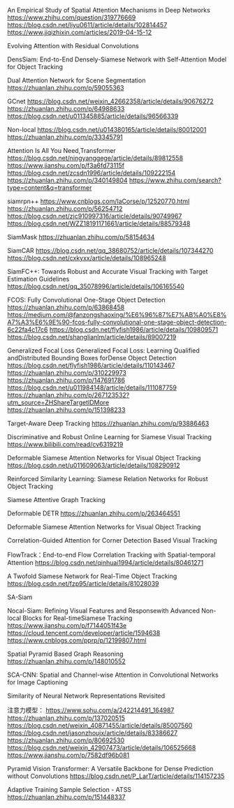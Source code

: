An Empirical Study of Spatial Attention Mechanisms in Deep Networks
https://www.zhihu.com/question/319776669
https://blog.csdn.net/liyu0611/article/details/102814457
https://www.jiqizhixin.com/articles/2019-04-15-12

Evolving Attention with Residual Convolutions

DensSiam: End-to-End Densely-Siamese Network with Self-Attention Model for Object Tracking

Dual Attention Network for Scene Segmentation
https://zhuanlan.zhihu.com/p/59055363

GCnet
https://blog.csdn.net/weixin_42662358/article/details/90676272
https://zhuanlan.zhihu.com/p/64988633
https://blog.csdn.net/u011345885/article/details/96566339

Non-local
https://blog.csdn.net/u014380165/article/details/80012001
https://zhuanlan.zhihu.com/p/33345791

Attention Is All You Need,Transformer
https://blog.csdn.net/ningyanggege/article/details/89812558
https://www.jianshu.com/p/f3a6fd73115f
https://blog.csdn.net/zcsdn1996/article/details/109222154
https://zhuanlan.zhihu.com/p/340149804
https://www.zhihu.com/search?type=content&q=transformer

siamrpn++
https://www.cnblogs.com/IaCorse/p/12520770.html
https://zhuanlan.zhihu.com/p/56254712
https://blog.csdn.net/zjc910997316/article/details/90749967
https://blog.csdn.net/WZZ18191171661/article/details/88579348

SiamMask
https://zhuanlan.zhihu.com/p/58154634

SiamCAR
https://blog.csdn.net/qq_38680752/article/details/107344270
https://blog.csdn.net/cxkyxx/article/details/108965248

SiamFC++: Towards Robust and Accurate Visual Tracking with Target Estimation Guidelines
https://blog.csdn.net/qq_35078996/article/details/106165540

FCOS: Fully Convolutional One-Stage Object Detection
https://zhuanlan.zhihu.com/p/63868458
https://medium.com/@fanzongshaoxing/%E6%96%87%E7%AB%A0%E8%A7%A3%E6%9E%90-fcos-fully-convolutional-one-stage-object-detection-6c22fa4c17c6
https://blog.csdn.net/flyfish1986/article/details/109809571
https://blog.csdn.net/shanglianlm/article/details/89007219

Generalized Focal Loss
Generalized Focal Loss: Learning Qualified andDistributed Bounding Boxes forDense Object Detection
https://blog.csdn.net/flyfish1986/article/details/110143467
https://zhuanlan.zhihu.com/p/310229973
https://zhuanlan.zhihu.com/p/147691786
https://blog.csdn.net/u011984148/article/details/111087759
https://zhuanlan.zhihu.com/p/267123532?utm_source=ZHShareTargetIDMore
https://zhuanlan.zhihu.com/p/151398233


Target-Aware Deep Tracking
https://zhuanlan.zhihu.com/p/93886463

Discriminative and Robust Online Learning for Siamese Visual Tracking
https://www.bilibili.com/read/cv6319219

Deformable Siamese Attention Networks for Visual Object Tracking
https://blog.csdn.net/u011609063/article/details/108290912

Reinforced Similarity Learning: Siamese Relation Networks
for Robust Object Tracking

Siamese Attentive Graph Tracking

Deformable DETR
https://zhuanlan.zhihu.com/p/263464551

Deformable Siamese Attention Networks for Visual Object Tracking

Correlation-Guided Attention for Corner Detection Based Visual Tracking

FlowTrack：End-to-end Flow Correlation Tracking with Spatial-temporal Attention
https://blog.csdn.net/qinhuai1994/article/details/80461271

A Twofold Siamese Network for Real-Time Object Tracking
https://blog.csdn.net/fzp95/article/details/81028039

SA-Siam

Nocal-Siam: Refining Visual Features and Responsewith Advanced Non-local Blocks for Real-timeSiamese Tracking
https://www.jianshu.com/p/f7144051f43e
https://cloud.tencent.com/developer/article/1594638
https://www.cnblogs.com/pprp/p/12199807.html

Spatial Pyramid Based Graph Reasoning
https://zhuanlan.zhihu.com/p/148010552

SCA-CNN: Spatial and Channel-wise Attention in Convolutional Networks
for Image Captioning

Similarity of Neural Network Representations Revisited


注意力模型：
https://www.sohu.com/a/242214491_164987
https://zhuanlan.zhihu.com/p/137020515
https://blog.csdn.net/weixin_40871455/article/details/85007560
https://blog.csdn.net/jasonzhoujx/article/details/83386627
https://zhuanlan.zhihu.com/p/80692530
https://blog.csdn.net/weixin_42907473/article/details/106525668
https://www.jianshu.com/p/7582df96b081

Pyramid Vision Transformer: A Versatile Backbone for Dense Prediction without Convolutions
https://blog.csdn.net/P_LarT/article/details/114157235

Adaptive Training Sample Selection - ATSS
https://zhuanlan.zhihu.com/p/151448337